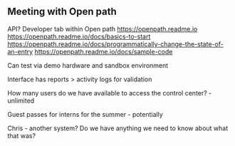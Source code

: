 Meeting with Open path
---
API?
Developer tab within Open path
https://openpath.readme.io
https://openpath.readme.io/docs/basics-to-start
https://openpath.readme.io/docs/programmatically-change-the-state-of-an-entry
https://openpath.readme.io/docs/sample-code

Can test via demo hardware and sandbox environment

Interface has reports > activity logs for validation

How many users do we have available to access the control center? - unlimited

Guest passes for interns for the summer - potentially



Chris - another system? Do we have anything we need to know about what that was?